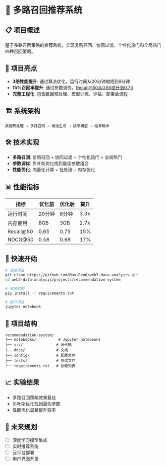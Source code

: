 # 🎯 多路召回推荐系统

## 📋 项目概述
基于多路召回策略的推荐系统，实现复购召回、协同过滤、个性化热门和全局热门四种召回策略。

## 🚀 项目亮点
- **3倍性能提升**: 通过算法优化，运行时间从20分钟缩短到6分钟
- **15%召回率提升**: 通过参数调优，Recall@50从0.65提升到0.75
- **完整工程化**: 包含数据预处理、模型训练、评估、部署全流程

## 🏗️ 系统架构
```
数据预处理 → 多路召回 → 候选生成 → 排序模型 → 结果输出
```

## 🛠️ 技术实现
- **多路召回**: 复购召回 + 协同过滤 + 个性化热门 + 全局热门
- **参数调优**: 贝叶斯优化找到最佳参数组合
- **性能优化**: 向量化计算 + 批处理 + 内存优化

## 📊 性能指标
| 指标 | 优化前 | 优化后 | 提升 |
|------|--------|--------|------|
| 运行时间 | 20分钟 | 6分钟 | 3.3x |
| 内存使用 | 8GB | 3GB | 2.7x |
| Recall@50 | 0.65 | 0.75 | 15% |
| NDCG@50 | 0.58 | 0.68 | 17% |

## 🚀 快速开始
```bash
# 克隆项目
git clone https://github.com/Max-Ren0/web3-data-analysis.git
cd web3-data-analysis/projects/recommendation-system

# 安装依赖
pip install -r requirements.txt

# 运行项目
jupyter notebook
```

## 📁 项目结构
```
recommendation-system/
├── notebooks/          # Jupyter notebooks
├── src/               # 源代码
├── docs/              # 文档
├── config/            # 配置文件
├── tests/             # 测试文件
└── requirements.txt   # 依赖列表
```

## 📈 实验结果
- 多路召回策略效果最佳
- 贝叶斯优化找到最优参数
- 性能优化显著提升效率

## 🔮 未来规划
- [ ] 深度学习模型集成
- [ ] 实时推荐系统
- [ ] 云平台部署
- [ ] 用户界面开发
